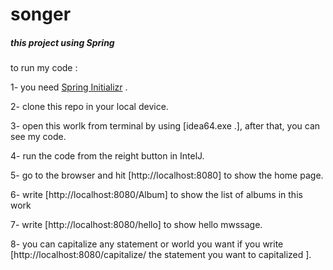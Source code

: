 # songer

##### this project using Spring

to run my code :

1- you need  [Spring Initializr](https://start.spring.io/) .

2- clone this repo in your local device.

3- open this worlk from terminal by using [idea64.exe .], after that, you can see my code.

4- run the code from the reight button in IntelJ.

5- go to the browser and hit [http://localhost:8080] to show the home page.

6- write [http://localhost:8080/Album] to show the list of albums in this work

7- write [http://localhost:8080/hello] to show hello mwssage.

8- you can capitalize any statement or world you want if you write [http://localhost:8080/capitalize/  the statement you want to capitalized ].
